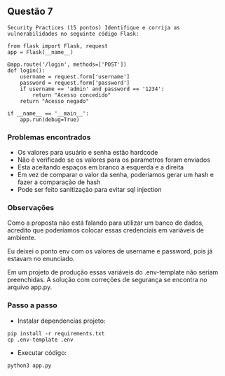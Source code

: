 ## Questão 7

`Security Practices (15 pontos) Identifique e corrija as vulnerabilidades no seguinte código Flask:
`

```
from flask import Flask, request
app = Flask(__name__)

@app.route('/login', methods=['POST'])
def login():
	username = request.form['username']
	password = request.form['password']
	if username == 'admin' and password == '1234':
        return "Acesso concedido"
	return "Acesso negado"

if __name__ == '__main__':
    app.run(debug=True)

```

### Problemas encontrados

- Os valores para usuário e senha estão hardcode
- Não é verificado se os valores para os parametros foram enviados
- Esta aceitando espaços em branco a esquerda e a direita
- Em vez de comparar o valor da senha, poderiamos gerar um hash e fazer a comparação de hash
- Pode ser feito sanitização para evitar sql injection


### Observações

Como a proposta não está falando para utilizar um banco de dados, acredito que poderíamos colocar essas credenciais em variáveis de ambiente.

Eu deixei o ponto env com os valores de username e password, pois já estavam no enunciado. 

Em um projeto de produção essas variáveis do .env-template não seriam preenchidas.
A solução com correções de segurança se encontra no arquivo app.py.

### Passo a passo

- Instalar dependencias projeto:

```
pip install -r requirements.txt
cp .env-template .env

```

- Executar código:

```
python3 app.py

```
